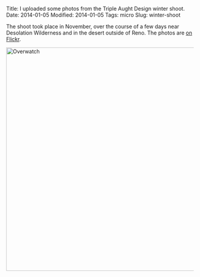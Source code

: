 Title: I uploaded some photos from the Triple Aught Design winter shoot.
Date: 2014-01-05
Modified: 2014-01-05
Tags: micro
Slug: winter-shoot

The shoot took place in November, over the course of a few days near Desolation Wilderness and in the desert outside of Reno. The photos are [on Flickr](http://www.flickr.com/photos/pigmonkey/sets/72157639467954613/).

<a href="http://www.flickr.com/photos/pigmonkey/11793103093/" title="Overwatch by Pig Monkey, on Flickr"><img src="http://farm4.staticflickr.com/3795/11793103093_61a52317a1_c.jpg" width="800" height="600" alt="Overwatch"></a>
